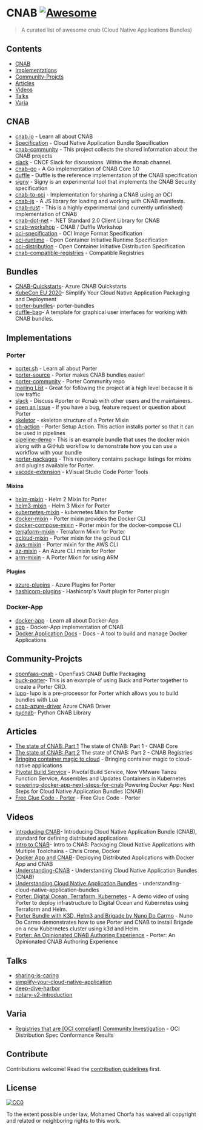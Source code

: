 # CNAB [![Awesome](https://awesome.re/badge.svg)](https://awesome.re)

> A curated list of awesome cnab (Cloud Native Applications Bundles)


## Contents

- [CNAB](#CNAB)
- [Implementations](#Implementations)
- [Community-Projcts](#Community-Projcts)
- [Articles](#Articles)
- [Videos](#Videos)
- [Talks](#Talks)
- [Varia](#Varia)

## CNAB

- [cnab.io](https://cnab.io/) - Learn all about CNAB
- [Specification](https://github.com/cnabio/cnab-spec) - Cloud Native Application Bundle Specification
- [cnab-community](https://github.com/cnabio/community) - This project collects the shared information about the CNAB projects
- [slack](https://cloud-native.slack.com/messages/CEX1W7WMD/) - CNCF Slack for discussions. Within the #cnab channel.
- [cnab-go](https://github.com/cnabio/cnab-go) - A Go implementation of CNAB Core 1.0
- [duffle](https://github.com/deislabs/duffle) - Duffle is the reference implementation of the CNAB specification
- [signy](https://github.com/cnabio/signy) - Signy is an experimental tool that implements the CNAB Security specification
- [cnab-to-oci](https://github.com/cnabio/cnab-to-oci) - Implementation for sharing a CNAB using an OCI
- [cnab-js](https://github.com/cnabio/cnabjs) - A JS library for loading and working with CNAB manifests.
- [cnab-rust](https://github.com/cnabio/cnab-rs) - This is a highly experimental (and currently unfinished) implementation of CNAB
- [cnab-dot-net](https://github.com/deislabs/cnab-netstandard) - .NET Standard 2.0 Client Library for CNAB
- [cnab-workshop](https://github.com/deislabs/cnab-workshop) - CNAB / Duffle Workshop
- [oci-specification](https://github.com/opencontainers/image-spec) - OCI Image Format Specification
- [oci-runtime](https://github.com/opencontainers/runtime-spec) - Open Container Initiative Runtime Specification
- [oci-distribution](https://github.com/opencontainers/distribution-spec) - Open Container Initiative Distribution Specification
- [cnab-compatible-registries](https://cnab.io/registries/) - Compatible Registries

## Bundles

- [CNAB-Quickstarts](https://github.com/Azure/azure-cnab-quickstarts)- Azure CNAB Quickstarts
- [KubeCon EU 2020](https://github.com/chris-crone/kubecon-eu-20)- Simplify Your Cloud Native Application Packaging and Deployment
- [porter-bundles](https://github.com/vdice/porter-bundles)- porter-bundles
- [duffle-bag](https://github.com/deislabs/duffle-bag)- A template for graphical user interfaces for working with CNAB bundles.


## Implementations

### Porter

- [porter.sh](https://porter.sh) - Learn all about Porter
- [porter-source](https://github.com/getporter/porter) - Porter makes CNAB bundles easier!
- [porter-community](https://github.com/getporter/community) -  Porter Community repo
- [mailing List](https://porter.sh/mailing-list) - Great for following the project at a high level because it is low traffic
- [slack](https://porter.sh/community/#slack) - Discuss #porter or #cnab with other users and the maintainers.
- [open an Issue](https://github.com/deislabs/porter/issues/new/choose) - If you have a bug, feature request or question about Porter
- [skeletor](https://github.com/getporter/skeletor) - skeleton structure of a Porter Mixin
- [gh-action](https://github.com/getporter/gh-action) - Porter Setup Action. This action installs porter so that it can be used in pipelines
- [pipeline-demo](https://github.com/getporter/pipeline-demo) - This is an example bundle that uses the docker mixin along with a GitHub workflow to demonstrate how you can use a workflow with your bundle
- [porter-packages](https://github.com/getporter/packages) - This repository contains package listings for mixins and plugins available for Porter.
- [vscode-extension](https://github.com/getporter/vscode-extension) - kVisual Studio Code Porter Tools

#### Mixins

- [helm-mixin](https://github.com/getporter/helm-mixin) - Helm 2 Mixin for Porter
- [helm3-mixin](https://github.com/MChorfa/porter-helm3) - Helm 3 Mixin for Porter
- [kubernetes-mixin](https://github.com/getporter/kubernetes-mixin) - kubernetes Mixin for Porter
- [docker-mixin](https://github.com/getporter/docker-mixin) - Porter mixin provides the Docker CLI
- [docker-compose-mixin](https://github.com/getporter/docker-compose-mixin) - Porter mixin for the docker-compose CLI
- [terraform-mixin](https://github.com/getporter/terraform-mixin) - Terraform Mixin for Porter
- [gcloud-mixin](https://github.com/getporter/gcloud-mixin) - Porter mixin for the gcloud CLI
- [aws-mixin](https://github.com/getporter/aws-mixin) - Porter mixin for the AWS CLI
- [az-mixin](https://github.com/getporter/az-mixin) - An Azure CLI mixin for Porter
- [arm-mixin](https://github.com/getporter/arm-mixin) - A Porter Mixin for using ARM


#### Plugins

- [azure-plugins](https://github.com/getporter/azure-plugins) - Azure Plugins for Porter
- [hashicorp-plugins](https://github.com/dev-drprasad/porter-hashicorp-plugins) - Hashicorp's Vault plugin for Porter plugin


### Docker-App

- [docker-app](https://www.docker.com/products/docker-app) - Learn all about Docker-App
- [app](https://github.com/docker/app) - Docker-App implementation of CNAB
- [Docker Application Docs](https://docs.docker.com/engine/reference/commandline/app/) - Docs - A tool to build and manage Docker Applications

## Community-Projcts

- [openfaas-cnab](https://github.com/johnmccabe/openfaas-cnab) - OpenFaaS CNAB Duffle Packaging
- [buck-porter](https://github.com/technosophos/buck-cnab)- This is an example of using Buck and Porter together to create a Porter CRD.
- [lupo](https://github.com/jdolitsky/lupo)- lupo is a pre-processor for Porter which allows you to build bundles with Lua
- [cnab-azure-driver](https://github.com/deislabs/cnab-azure-driver) Azure CNAB Driver
- [pycnab](https://github.com/garethr/pycnab)- Python CNAB Library


## Articles

- [The state of CNAB: Part 1](https://deislabs.io/posts/state-of-cnab-part-1/) The state of CNAB: Part 1 - CNAB Core
- [The state of CNAB: Part 2](https://deislabs.io/posts/state-of-cnab-part-2/) The state of CNAB: Part 2 - CNAB Registries
- [Bringing container magic to cloud](https://cloudblogs.microsoft.com/opensource/2019/09/10/cloud-native-application-bundle-cnab-1-0-updates/) - Bringing container magic to cloud-native applications
- [Pivotal Build Service](https://tanzu.vmware.com/content/blog/pivotal-build-service-now-alpha-assembles-and-updates-containers-in-kubernetes) - Pivotal Build Service, Now VMware Tanzu Function Service, Assembles and Updates Containers in Kubernetes
- [powering-docker-app-next-steps-for-cnab](https://www.docker.com/blog/powering-docker-app-next-steps-for-cnab/) Powering Docker App: Next Steps for Cloud Native Application Bundles (CNAB)
- [Free Glue Code - Porter](https://carolynvanslyck.com/blog/2019/04/porter) - Free Glue Code - Porter

## Videos

- [Introducing CNAB](https://www.youtube.com/watch?v=26e5-UK4YRA)- Introducing Cloud Native Application Bundle (CNAB), standard for defining distributed applications
- [Intro to CNAB](https://www.youtube.com/watch?v=r6aqKhvdsRs)- Intro to CNAB: Packaging Cloud Native Applications with Multiple Toolchains - Chris Crone, Docker
- [Docker App and CNAB](https://www.youtube.com/watch?v=O3___BrE_MU)- Deploying Distributed Applications with Docker App and CNAB
- [Understanding-CNAB](https://www.youtube.com/watch?v=QE-zAyz3tbM) - Understanding Cloud Native Application Bundles (CNAB)
- [Understanding Cloud Native Application Bundles](https://www.youtube.com/embed/1FGMrv_xfqY) - understanding-cloud-native-application-bundles
- [Porter: Digital Ocean, Terraform, Kubernetes](https://www.youtube.com/embed/ciA1YuGOIo4) - A demo video of using Porter to deploy infrastructure to Digital Ocean and Kubernetes using Terraform and Helm.
- [Porter Bundle with K3D, Helm3 and Brigade by Nuno Do Carmo](https://www.youtube.com/embed/9egipQjUgD0) - Nuno Do Carmo demonstrates how to use Porter and CNAB to install Brigade on a new Kubernetes cluster using k3d and Helm.
- [Porter: An Opinionated CNAB Authoring Experience](https://www.youtube.com/embed/__fim6RIW1s) - Porter: An Opinionated CNAB Authoring Experience

## Talks

- [sharing-is-caring](https://kccnceu20.sched.com/event/Zemr/sharing-is-caring-push-your-cloud-application-to-an-oci-registry-silvin-lubecki-djordje-lukic-docker)
- [simplify-your-cloud-native-application](https://kccnceu20.sched.com/event/Zet9/simplify-your-cloud-native-application-packaging-and-deployments-chris-crone-docker)
- [deep-dive-harbor](https://kccnceu20.sched.com/event/Zexh/deep-dive-harbor-enterprise-cloud-native-artifact-registry-steven-zou-daniel-jiang-vmware)
- [notary-v2-introduction](https://kccnceu20.sched.com/event/Zewy/notary-v2-introduction-and-status-report-justin-cormack-docker-omar-paul-amazon)

## Varia

- [Registries that are [OCI compliant] Community Investigation](https://github.com/bloodorangeio/oci-conformance/tree/master/distribution-spec) - OCI Distribution Spec Conformance Results


## Contribute

Contributions welcome! Read the [contribution guidelines](contributing.md) first.


## License

[![CC0](http://mirrors.creativecommons.org/presskit/buttons/88x31/svg/cc-zero.svg)](http://creativecommons.org/publicdomain/zero/1.0)

To the extent possible under law, Mohamed Chorfa has waived all copyright and
related or neighboring rights to this work.
